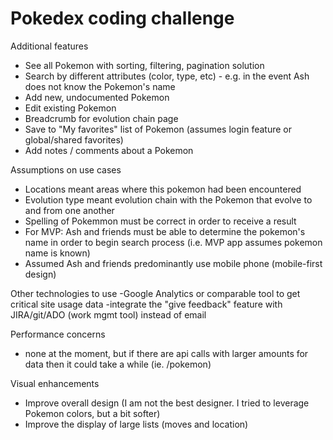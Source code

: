 # Pokedex coding challenge

Additional features

- See all Pokemon with sorting, filtering, pagination solution
- Search by different attributes (color, type, etc) - e.g. in the event Ash does not know the Pokemon's name
- Add new, undocumented Pokemon
- Edit existing Pokemon
- Breadcrumb for evolution chain page
- Save to "My favorites" list of Pokemon (assumes login feature or global/shared favorites)
- Add notes / comments about a Pokemon

Assumptions on use cases

- Locations meant areas where this pokemon had been encountered
- Evolution type meant evolution chain with the Pokemon that evolve to and from one another
- Spelling of Pokemmon must be correct in order to receive a result
- For MVP: Ash and friends must be able to determine the pokemon's name in order to begin search process (i.e. MVP app assumes pokemon name is known)
- Assumed Ash and friends predominantly use mobile phone (mobile-first design)

Other technologies to use
-Google Analytics or comparable tool to get critical site usage data
-integrate the "give feedback" feature with JIRA/git/ADO (work mgmt tool) instead of email

Performance concerns

- none at the moment, but if there are api calls with larger amounts for data then it could take a while (ie. /pokemon)

Visual enhancements

- Improve overall design (I am not the best designer. I tried to leverage Pokemon colors, but a bit softer)
- Improve the display of large lists (moves and location)
